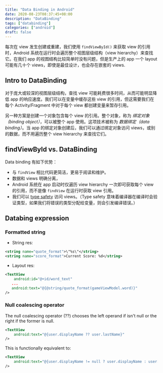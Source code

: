 ```yaml
---
title: "Data Binding in Android"
date: 2020-08-23T08:37:45+08:00
description: "DataBinding"
tags: ["databinding"]
categories: ["android"]
draft: false
---
```


每次在 view 发生创建或重建，我们使用 `findViewById()` 来获取 view 的引用时，Android 系统在运行时会遍历整个视图层级结构（view hierarchy）来查找它。在我们 app 的视图结构比较简单时没有问题，但是生产上的 app 一个 layout 可能有几十个 views，即使是最佳设计，也会存在嵌套的 views.

<!--more-->

## Intro to DataBinding

对于庞大或较深的视图层级结构，查找 view 可能耗费很多时间，从而可能明显降低 app 的响应速度。我们可以在变量中缓存这些 view 的引用，但这需要我们在每个 Activity/Fragment 中对于每个 view 都创建变量来暂存引用。

另一种方案是创建一个对象包含每个 view 的引用。整个对象，称为 *绑定对象（binding object）*，可以被整个 app 使用。这项技术被称为 *数据绑定（data binding）*。当 app 的绑定对象创建后，我们可以通过绑定对象访问 views，或别的数据，而不用遍历整个 view hierarchy 来查找它们。

## findViewById vs. DataBinding

Data binding 有如下优势：

+ 与 `findView` 相比代码更简洁，更易于阅读和维护。
+ 数据和 views 明确分离，
+ Android 系统在 app 启动时仅遍历 view hierarchy 一次即可获取每个 view 的引用，而不是像 `findView` 在运行时获取 view 引用。
+ 我们可以 [type safety][ts] 访问 views。（Type safety 意味着编译器在编译时会验证类型，如果我们将错误的类型分配给变量，则会引发编译错误。）
  
## Databing expression

### Formatted string

+ String res:

``` xml
<string name="quote_format">\"%s\"</string>
<string name="score_format">Current Score: %d</string>
```

+ Layout res:

``` xml
<TextView
    android:id="@+id/word_text"
   ...
   android:text="@{@string/quote_format(gameViewModel.word)}"
/>
```

### Null coalescing operator

The null coalescing operator (??) chooses the left operand if isn't null or the right if the former is null.

``` xml
<TextView
    android:text="@{user.displayName ?? user.lastName}"
/>
```

This is functionally equivalent to:

``` xml
<TextView
    android:text="@{user.displayName != null ? user.displayName : user.lastName}"
/>
```

[es]:https://developer.android.com/topic/libraries/data-binding/expressions#string_literals
[ts]:https://en.wikipedia.org/wiki/Type_safety
